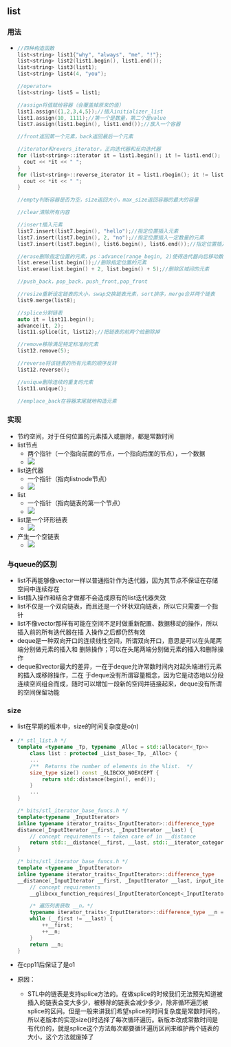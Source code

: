 ## list

### 用法

- ```cpp
  //四种构造函数
  list<string> list1{"why", "always", "me", "!"};
  list<string> list2(list1.begin(), list1.end());
  list<string> list3(list1);
  list<string> list4(4, "you");
  
  //operator=
  list<string> list5 = list1;
  
  //assign将值赋给容器（会覆盖掉原来的值）
  list1.assign({1,2,3,4,5});//插入initializer_list
  list1.assign(10, 1111);//第一个是数量，第二个是value
  list7.assign(list1.begin(), list1.end());//放入一个容器
  
  //front返回第一个元素，back返回最后一个元素
  
  //iterator和revers_iterator，正向迭代器和反向迭代器
  for (list<string>::iterator it = list1.begin(); it != list1.end(); it++) {
  	cout << *it << " ";
  }
  for (list<string>::reverse_iterator it = list1.rbegin(); it != list1.rend(); it++) {
  	cout << *it << " "; 
  }
  
  //empty判断容器是否为空，size返回大小，max_size返回容器的最大的容量
  
  //clear清除所有内容
  
  //insert插入元素
  list7.insert(list7.begin(), "hello");//指定位置插入元素
  list7.insert(list7.begin(), 2, "no");//指定位置插入一定数量的元素
  list7.insert(list7.begin(), list6.begin(), list6.end());//指定位置插入容器元素
  
  //erase删除指定位置的元素，ps：advance(range_begin, 2)使得迭代器向后移动数个位置
  list.erese(list.begin());//删除指定位置的元素
  list.erase(list.begin() + 2, list.begin() + 5);//删除区域间的元素
  
  //push_back，pop_back，push_front,pop_front
  
  //resize重新设定链表的大小，swap交换链表元素，sort排序，merge合并两个链表
  list9.merge(list8);
  
  //splice分割链表
  auto it = list11.begin();
  advance(it, 2);
  list11.splice(it, list12);//把链表的前两个给删除掉
  
  //remove移除满足特定标准的元素
  list12.remove(5);
  
  //reverse将该链表的所有元素的顺序反转
  list12.reverse();
  
  //unique删除连续的重复的元素
  list11.unique();
  
  //emplace_back在容器末尾就地构造元素
  ```



### 实现

- 节约空间，对于任何位置的元素插入或删除，都是常数时间
- list节点
  - 两个指针（一个指向前面的节点，一个指向后面的节点），一个数据
  - ![](image\list的节点.png)
- list迭代器
  - 一个指针（指向listnode节点）
  - ![](image\list迭代器.png)
- list
  - 一个指针（指向链表的第一个节点）
  - ![](image\list.png)
- list是一个环形链表
  - ![](image\list环形链表.png)
- 产生一个空链表
  - ![](image\空链表.png)







### 与queue的区别

- list不再能够像vector一样以普通指针作为迭代器，因为其节点不保证在存储空间中连续存在
- list插入操作和结合才做都不会造成原有的list迭代器失效
- list不仅是一个双向链表，而且还是一个环状双向链表，所以它只需要一个指针
- list不像vector那样有可能在空间不足时做重新配置、数据移动的操作，所以插入前的所有迭代器在插 入操作之后都仍然有效
- deque是一种双向开口的连续线性空间，所谓双向开口，意思是可以在头尾两端分别做元素的插入和 删除操作；可以在头尾两端分别做元素的插入和删除操作
- deque和vector最大的差异，一在于deque允许常数时间内对起头端进行元素的插入或移除操作，二在 于deque没有所谓容量概念，因为它是动态地以分段连续空间组合而成，随时可以增加一段新的空间并链接起来，deque没有所谓的空间保留功能







### size

- list在早期的版本中，size的时间复杂度是o(n)

- ```cpp
  /* stl_list.h */
  template <typename _Tp, typename _Alloc = std::allocator<_Tp>>
      class list : protected _List_base<_Tp, _Alloc> {
      ...
      /**  Returns the number of elements in the %list.  */
      size_type size() const _GLIBCXX_NOEXCEPT { 
          return std::distance(begin(), end()); 
      }
      ...
  }
  
  /* bits/stl_iterator_base_funcs.h */
  template<typename _InputIterator>
  inline typename iterator_traits<_InputIterator>::difference_type
  distance(_InputIterator __first, _InputIterator __last) {
      // concept requirements -- taken care of in __distance
      return std::__distance(__first, __last, std::__iterator_category(__first));
  }
  
  /* bits/stl_iterator_base_funcs.h */
  template <typename _InputIterator>
  inline typename iterator_traits<_InputIterator>::difference_type
  __distance(_InputIterator __first, _InputIterator __last, input_iterator_tag) {
      // concept requirements
      __glibcxx_function_requires(_InputIteratorConcept<_InputIterator>)
  
      /* 遍历列表获取 __n。*/
      typename iterator_traits<_InputIterator>::difference_type __n = 0;
      while (__first != __last) {
          ++__first;
          ++__n;
      }
      return __n;
  }
  ```

- 在cpp11后保证了是o1

- 原因：

  - STL中的链表是支持splice方法的。在做splice的时候我们无法预先知道被插入的链表会变大多少，被移除的链表会减少多少，除非循环遍历被splice的区间。但是一般来讲我们希望splice的时间复杂度是常数时间的，所以老版本的实现size()时选择了每次循环遍历。新版本改成常数时间是有代价的，就是splice这个方法每次都要循环遍历区间来维护两个链表的大小，这个方法就废掉了
